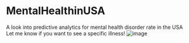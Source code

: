 # MentalHealthinUSA
A look into predictive analytics for mental health disorder rate in the USA
Let me know if you want to see a specific illness!
![image](https://user-images.githubusercontent.com/108799360/203584623-c3144cf4-72ba-4fd2-a57e-ced57aee2884.png)

